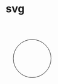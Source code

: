 # svg
<svg width="140" height="170">

<circle cx="70" cy="95" r="50" style="stroke: black; fill: none"/>

</svg>
